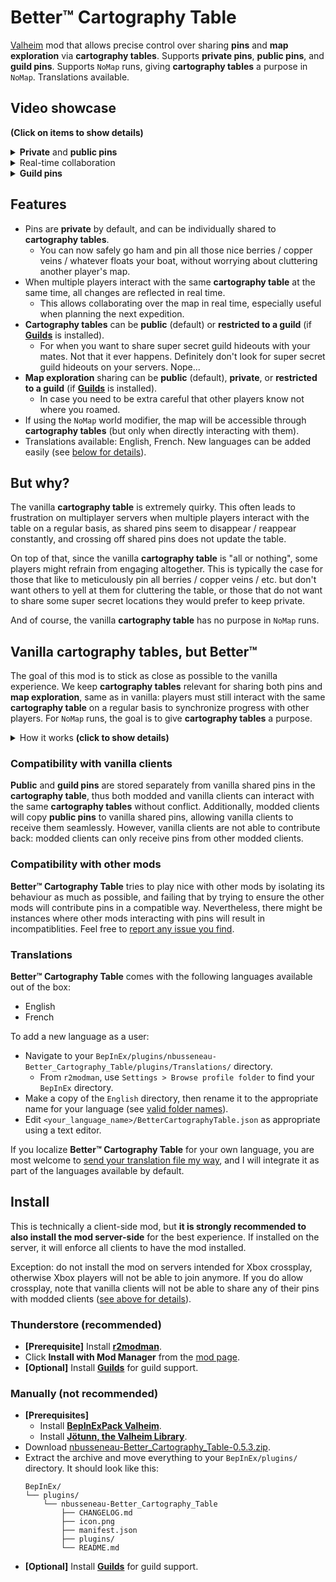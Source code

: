 # Better™️ Cartography Table

[Valheim](https://store.steampowered.com/app/892970/Valheim/) mod that allows precise control over sharing **pins** and **map exploration** via **cartography tables**.
Supports **private pins**, **public pins**, and **guild pins**.
Supports `NoMap` runs, giving **cartography tables** a purpose in `NoMap`.
Translations available.

## Video showcase

**(Click on items to show details)**

<details>
<summary><b>Private</b> and <b>public pins</b></summary>

Astrid and Brynhild are playing together, however Astrid has a tad too many mushroom pins for Brynhild's liking.
Thanks to **Better™️ Cartography Table**, their friendship is safe, as Astrid can selectively decide which pins to share on the **public cartography table**.

https://github.com/nbusseneau/BetterCartographyTable/assets/4659919/e13e6267-88ad-4aee-bdfe-f78e807bc2f8

</details>

<details>
<summary>Real-time collaboration</summary>

Astrid and Brynhild are planning their next expedition.
Thanks to **Better™️ Cartography Table**, it will be a great success, as they can collaborate and prepare it in real time on the **public cartography table**.

https://github.com/nbusseneau/BetterCartographyTable/assets/4659919/e535a301-994f-4129-b9ec-3e51685bab2c

</details>

<details>
<summary><b>Guild pins</b></summary>

Astrid and Brynhild are members of rival guilds (The Mushroom Enjoyers and The Ground Shakers), and neither wants their archnemesis to know about their secret hideout.
Thanks to **Better™️ Cartography Table**, their rivalry is fueled, as guild members can share **guild-only pins** on their **guild-restricted cartography table**.

https://github.com/nbusseneau/BetterCartographyTable/assets/4659919/421e90b4-f00f-4047-b9ce-3839ac499035

</details>

## Features

- Pins are **private** by default, and can be individually shared to **cartography tables**.
  - You can now safely go ham and pin all those nice berries / copper veins / whatever floats your boat, without worrying about cluttering another player's map.
- When multiple players interact with the same **cartography table** at the same time, all changes are reflected in real time.
  - This allows collaborating over the map in real time, especially useful when planning the next expedition.
- **Cartography tables** can be **public** (default) or **restricted to a guild** (if [**Guilds**](https://thunderstore.io/c/valheim/p/Smoothbrain/Guilds/) is installed).
  - For when you want to share super secret guild hideouts with your mates. Not that it ever happens. Definitely don't look for super secret guild hideouts on your servers. Nope...
- **Map exploration** sharing can be **public** (default), **private**, or **restricted to a guild** (if [**Guilds**](https://thunderstore.io/c/valheim/p/Smoothbrain/Guilds/) is installed).
  - In case you need to be extra careful that other players know not where you roamed.
- If using the `NoMap` world modifier, the map will be accessible through **cartography tables** (but only when directly interacting with them).
- Translations available: English, French. New languages can be added easily (see [below for details](#translations)).

## But why?

The vanilla **cartography table** is extremely quirky.
This often leads to frustration on multiplayer servers when multiple players interact with the table on a regular basis, as shared pins seem to disappear / reappear constantly, and crossing off shared pins does not update the table.

On top of that, since the vanilla **cartography table** is "all or nothing", some players might refrain from engaging altogether.
This is typically the case for those that like to meticulously pin all berries / copper veins / etc. but don't want others to yell at them for cluttering the table, or those that do not want to share some super secret locations they would prefer to keep private.

And of course, the vanilla **cartography table** has no purpose in `NoMap` runs.

## Vanilla cartography tables, but Better™️

The goal of this mod is to stick as close as possible to the vanilla experience.
We keep **cartography tables** relevant for sharing both pins and **map exploration**, same as in vanilla: players must still interact with the same **cartography table** on a regular basis to synchronize progress with other players.
For `NoMap` runs, the goal is to give **cartography tables** a purpose.

<details>
<summary>How it works <b>(click to show details)</b></summary>

- When opening the map without interacting with a **cartography table**:
  - Your **private pins** can be interacted with, same as in vanilla.
  - **Public** or **guild pins** previously retrieved from a **cartography table** can be shown or hidden (akin to vanilla shared pins), but cannot be interacted with (cannot cross off, cannot remove).
  - In `NoMap` runs, the map will still refuse to open: it can only open by interacting with a **cartography table**.
- When hovering a **cartography table**:
  - Text will appear (akin to vanilla) and list information about the table and how to interact with it.
  - If [**Guilds**](https://thunderstore.io/c/valheim/p/Smoothbrain/Guilds/) is installed, the table can be switched between **public mode** (default) or **guild mode**. When a table is in **guild mode**, only its guild members can interact with it.
- When interacting with a **cartography table**:
  - Retrieve other players' **map exploration** currently shared to the table, same as in vanilla.
  - If **map exploration** sharing is in **public mode** (default) or **guild mode** (and we are interacting with a **guild table**), share your **map exploration** to the table.
  - Retrieve **public** or **guild pins** currently shared to the table.
  - Open the map:
    - Your **private pins** can be interacted with, same as in vanilla, but can additionally be shared to the table (becoming **public** or **guild pins**).
    - **Public** or **guild pins** can be crossed off / removed akin to vanilla, or unshared from the table (becoming **private pins** on your map).
    - When multiple players interact with the same **cartography table** at the same time, all changes to **public** or **guild pins** are reflected in real time.

</details>

### Compatibility with vanilla clients

**Public** and **guild pins** are stored separately from vanilla shared pins in the **cartography table**, thus both modded and vanilla clients can interact with the same **cartography tables** without conflict.
Additionally, modded clients will copy **public pins** to vanilla shared pins, allowing vanilla clients to receive them seamlessly.
However, vanilla clients are not able to contribute back: modded clients can only receive pins from other modded clients.

### Compatibility with other mods

**Better™️ Cartography Table** tries to play nice with other mods by isolating its behaviour as much as possible, and failing that by trying to ensure the other mods will contribute pins in a compatible way. Nevertheless, there might be instances where other mods interacting with pins will result in incompatiblities. Feel free to [report any issue you find](https://github.com/nbusseneau/BetterCartographyTable/issues/new).

### Translations

**Better™️ Cartography Table** comes with the following languages available out of the box:

- English
- French

To add a new language as a user:

- Navigate to your `BepInEx/plugins/nbusseneau-Better_Cartography_Table/plugins/Translations/` directory.
  - From `r2modman`, use `Settings > Browse profile folder` to find your `BepInEx` directory.
- Make a copy of the `English` directory, then rename it to the appropriate name for your language (see [valid folder names](https://valheim-modding.github.io/Jotunn/data/localization/language-list.html)).
- Edit `<your_language_name>/BetterCartographyTable.json` as appropriate using a text editor.

If you localize **Better™️ Cartography Table** for your own language, you are most welcome to [send your translation file my way](https://github.com/nbusseneau/BetterCartographyTable/issues/new), and I will integrate it as part of the languages available by default.

## Install

This is technically a client-side mod, but **it is strongly recommended to also install the mod server-side** for the best experience.
If installed on the server, it will enforce all clients to have the mod installed.

Exception: do not install the mod on servers intended for Xbox crossplay, otherwise Xbox players will not be able to join anymore.
If you do allow crossplay, note that vanilla clients will not be able to share any of their pins with modded clients ([see above for details](#compatibility-with-vanilla-clients)).

### Thunderstore (recommended)

- **[Prerequisite]** Install [**r2modman**](https://thunderstore.io/c/valheim/p/ebkr/r2modman/).
- Click **Install with Mod Manager** from the [mod page](https://thunderstore.io/c/valheim/p/nbusseneau/Better_Cartography_Table/).
- **[Optional]** Install [**Guilds**](https://thunderstore.io/c/valheim/p/Smoothbrain/Guilds/) for guild support.

### Manually (not recommended)

- **[Prerequisites]**
  - Install [**BepInExPack Valheim**](https://thunderstore.io/c/valheim/p/denikson/BepInExPack_Valheim/).
  - Install [**Jötunn, the Valheim Library**](https://thunderstore.io/c/valheim/p/ValheimModding/Jotunn/).
- Download [nbusseneau-Better_Cartography_Table-0.5.3.zip](https://github.com/nbusseneau/BetterCartographyTable/releases/latest/download/nbusseneau-Better_Cartography_Table-0.5.3.zip).
- Extract the archive and move everything to your `BepInEx/plugins/` directory. It should look like this:
  ```
  BepInEx/
  └── plugins/
      └── nbusseneau-Better_Cartography_Table
          ├── CHANGELOG.md
          ├── icon.png
          ├── manifest.json
          ├── plugins/
          └── README.md
  ```
- **[Optional]** Install [**Guilds**](https://thunderstore.io/c/valheim/p/Smoothbrain/Guilds/) for guild support.
